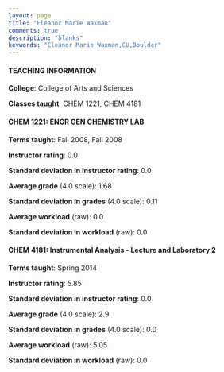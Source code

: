 ```yaml
---
layout: page
title: "Eleanor Marie Waxman" 
comments: true
description: "blanks"
keywords: "Eleanor Marie Waxman,CU,Boulder"
---
```

<head>
<script src="https://ajax.googleapis.com/ajax/libs/jquery/2.1.3/jquery.min.js"></script>
<script src="https://dl.dropboxusercontent.com/s/pc42nxpaw1ea4o9/highcharts.js?dl=0"></script>
<!-- <script src="../assets/js/highcharts.js"></script> -->
<style type="text/css">@font-face {
	font-family: "Bebas Neue";
	src: url(https://www.filehosting.org/file/details/544349/BebasNeue Regular.otf) format("opentype");
	}
	h1.Bebas { 
		font-family: "Bebas Neue", Verdana, Tahoma;
	}
</style>
</head>
	   
#### TEACHING INFORMATION

**College**: College of Arts and Sciences

**Classes taught**: CHEM 1221, CHEM 4181

#### CHEM 1221: ENGR GEN CHEMISTRY LAB

**Terms taught**: Fall 2008, Fall 2008

**Instructor rating**: 0.0

**Standard deviation in instructor rating**: 0.0

**Average grade** (4.0 scale): 1.68

**Standard deviation in grades** (4.0 scale): 0.11

**Average workload** (raw): 0.0

**Standard deviation in workload** (raw): 0.0

#### CHEM 4181: Instrumental Analysis - Lecture and Laboratory 2

**Terms taught**: Spring 2014

**Instructor rating**: 5.85

**Standard deviation in instructor rating**: 0.0

**Average grade** (4.0 scale): 2.9

**Standard deviation in grades** (4.0 scale): 0.0

**Average workload** (raw): 5.05

**Standard deviation in workload** (raw): 0.0

